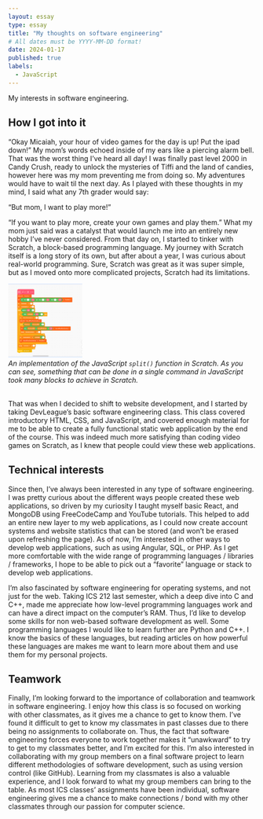 ```yaml
---
layout: essay
type: essay
title: "My thoughts on software engineering"
# All dates must be YYYY-MM-DD format!
date: 2024-01-17
published: true
labels:
  - JavaScript
---
```

My interests in software engineering.

## How I got into it
“Okay Micaiah, your hour of video games for the day is up! Put the ipad down!” My mom’s words echoed inside of my ears like a piercing alarm bell. That was the worst thing I’ve heard all day! I was finally past level 2000 in Candy Crush, ready to unlock the mysteries of Tiffi and the land of candies, however here was my mom preventing me from doing so. My adventures would have to wait til the next day. As I played with these thoughts in my mind, I said what any 7th grader would say:

“But mom, I want to play more!”

“If you want to play more, create your own games and play them.” What my mom just said was a catalyst that would launch me into an entirely new hobby I’ve never considered. From that day on, I started to tinker with Scratch, a block-based programming language. My journey with Scratch itself is a long story of its own, but after about a year, I was curious about real-world programming. Sure, Scratch was great as it was super simple, but as I moved onto more complicated projects, Scratch had its limitations. 

<img width = "30%" src="../img/split.png"><br>
_An implementation of the JavaScript `split()` function in Scratch. As you can see, something that can be done in a single command in JavaScript took many blocks to achieve in Scratch._<br><br>

That was when I decided to shift to website development, and I started by taking DevLeague’s basic software engineering class. This class covered introductory HTML, CSS, and JavaScript, and covered enough material for me to be able to create a fully functional static web application by the end of the course. This was indeed much more satisfying than coding video games on Scratch, as I knew that people could view these web applications.

## Technical interests

Since then, I’ve always been interested in any type of software engineering. I was pretty curious about the different ways people created these web applications, so driven by my curiosity I taught myself basic React, and MongoDB using FreeCodeCamp and YouTube tutorials. This helped to add an entire new layer to my web applications, as I could now create account systems and website statistics that can be stored (and won’t be erased upon refreshing the page). As of now, I’m interested in other ways to develop web applications, such as using Angular, SQL, or PHP. As I get more comfortable with the wide range of programming languages / libraries / frameworks, I hope to be able to pick out a “favorite” language or stack to develop web applications.

I’m also fascinated by software engineering for operating systems, and not just for the web. Taking ICS 212 last semester, which a deep dive into C and C++, made me appreciate how low-level programming languages work and can have a direct impact on the computer’s RAM. Thus, I’d like to develop some skills for non web-based software development as well. Some programming languages I would like to learn further are Python and C++. I know the basics of these languages, but reading articles on how powerful these languages are makes me want to learn more about them and use them for my personal projects.

## Teamwork 

Finally, I’m looking forward to the importance of collaboration and teamwork in software engineering. I enjoy how this class is so focused on working with other classmates, as it gives me a chance to get to know them. I’ve found it difficult to get to know my classmates in past classes due to there being no assignments to collaborate on. Thus, the fact that software engineering forces everyone to work together makes it “unawkward” to try to get to my classmates better, and I’m excited for this. I’m also interested in collaborating with my group members on a final software project to learn different methodologies of software development, such as using version control (like GitHub). Learning from my classmates is also a valuable experience, and I look forward to what my group members can bring to the table. As most ICS classes’ assignments have been individual, software engineering gives me a chance to make connections / bond with my other classmates through our passion for computer science.

